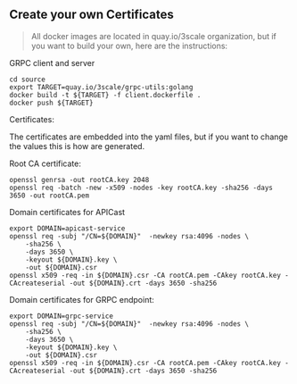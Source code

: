## Create your own Certificates

> All docker images are located in quay.io/3scale organization, but if you want to build your own, here are the instructions:

GRPC client and server

```shell
cd source
export TARGET=quay.io/3scale/grpc-utils:golang
docker build -t ${TARGET} -f client.dockerfile .
docker push ${TARGET}
```

Certificates:

The certificates are embedded into the yaml files, but if you want to change the
values this is how are generated.

Root CA certificate:

```shell
openssl genrsa -out rootCA.key 2048
openssl req -batch -new -x509 -nodes -key rootCA.key -sha256 -days 3650 -out rootCA.pem
```

Domain certificates for APICast

```shell
export DOMAIN=apicast-service
openssl req -subj "/CN=${DOMAIN}"  -newkey rsa:4096 -nodes \
    -sha256 \
    -days 3650 \
    -keyout ${DOMAIN}.key \
    -out ${DOMAIN}.csr
openssl x509 -req -in ${DOMAIN}.csr -CA rootCA.pem -CAkey rootCA.key -CAcreateserial -out ${DOMAIN}.crt -days 3650 -sha256
```

Domain certificates for GRPC endpoint:

```shell
export DOMAIN=grpc-service
openssl req -subj "/CN=${DOMAIN}"  -newkey rsa:4096 -nodes \
    -sha256 \
    -days 3650 \
    -keyout ${DOMAIN}.key \
    -out ${DOMAIN}.csr
openssl x509 -req -in ${DOMAIN}.csr -CA rootCA.pem -CAkey rootCA.key -CAcreateserial -out ${DOMAIN}.crt -days 3650 -sha256
```
